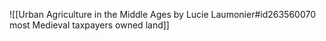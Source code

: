 ![[Urban Agriculture in the Middle Ages by Lucie Laumonier#id263560070 most Medieval taxpayers owned land]]

